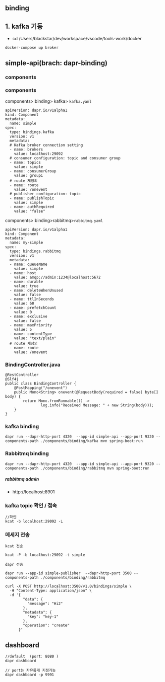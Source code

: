 ## binding

## 1. kafka 기동 
 - cd /Users/blackstar/dev/workspace/vscode/tools-work/docker
```
docker-compose up broker
```
## simple-api(brach: dapr-binding)
### components
### components
components> binding> kafka> `kafka.yaml`
```
apiVersion: dapr.io/v1alpha1
kind: Component
metadata:
  name: simple
spec:
  type: bindings.kafka
  version: v1
  metadata:
  # Kafka broker connection setting
  - name: brokers
    value: localhost:29092
  # consumer configuration: topic and consumer group
  - name: topics
    value: simple
  - name: consumerGroup
    value: group1
  # route 재정의 
  - name: route
    value: /onevent
  # publisher configuration: topic
  - name: publishTopic
    value: simple
  - name: authRequired
    value: "false"
```
components> binding>rabbitmq>`rabbitmq.yaml`
```
apiVersion: dapr.io/v1alpha1
kind: Component
metadata:
  name: my-simple   
spec:
  type: bindings.rabbitmq
  version: v1
  metadata:
  - name: queueName
    value: simple
  - name: host
    value: amqp://admin:1234@localhost:5672
  - name: durable
    value: true
  - name: deleteWhenUnused
    value: false
  - name: ttlInSeconds
    value: 60
  - name: prefetchCount
    value: 0
  - name: exclusive
    value: false
  - name: maxPriority
    value: 5
  - name: contentType
    value: "text/plain"
  # route 재정의 
  - name: route
    value: /onevent

```

### BindingController.java
```
@RestController
@Slf4j
public class BindingController {
    @PostMapping("/onevent")
	public Mono<String> onevent(@RequestBody(required = false) byte[] body) {
        return Mono.fromRunnable(() ->
                log.info("Received Message: " + new String(body)));
    }    
}
```
### kafka binding
```
dapr run --dapr-http-port 4320  --app-id simple-api --app-port 9320 --components-path ./components/binding/kafka mvn spring-boot:run
```
### Rabbitmq binding
```
dapr run --dapr-http-port 4320  --app-id simple-api --app-port 9320 --components-path ./components/binding/rabbitmq mvn spring-boot:run
```

##### rabbitmq admin
- http://localhost:8901

### kafka topic 확인 / 접속
```
//확인 
kcat -b localhost:29092 -L 

```

### 메세지 전송 

`kcat 전송`

```
kcat -P -b localhost:29092 -t simple
```
`dapr 전송` 
```
dapr run --app-id simple-publisher  --dapr-http-port 3500 --components-path ./components/binding/rabbitmq

curl -X POST http://localhost:3500/v1.0/bindings/simple \
  -H "Content-Type: application/json" \
  -d '{
        "data": {
          "message": "Hi2"
        },
        "metadata": {
          "key": "key-1"
        },
        "operation": "create"
      }'
```


## dashboard 
```
//default  (port: 8080 )
dapr dashboard   

// port는 자유롭게 지정가능
dapr dashboard -p 9991
```